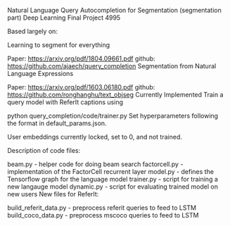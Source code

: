 Natural Language Query Autocompletion for Segmentation (segmentation part)
Deep Learning Final Project 4995

Based largely on:

Learning to segment for everything

Paper: https://arxiv.org/pdf/1804.09661.pdf
github: https://github.com/ajaech/query_completion
Segmentation from Natural Language Expressions

Paper: https://arxiv.org/pdf/1603.06180.pdf
github: https://github.com/ronghanghu/text_objseg
Currently Implemented
Train a query model with ReferIt captions using

python query_completion/code/trainer.py Set hyperparameters following the format in default_params.json.

User embeddings currently locked, set to 0, and not trained.

Description of code files:

beam.py - helper code for doing beam search
factorcell.py - implementation of the FactorCell recurrent layer
model.py - defines the Tensorflow graph for the language model
trainer.py - script for training a new langauge model
dynamic.py - script for evaluating trained model on new users
New files for ReferIt:

build_referit_data.py - preprocess referit queries to feed to LSTM
build_coco_data.py - preprocess mscoco queries to feed to LSTM
